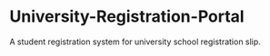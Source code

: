 # University-Registration-Portal
A student registration system for university school registration slip.
